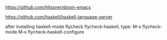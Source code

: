 https://github.com/hlissner/doom-emacs

https://github.com/haskell/haskell-language-server

after installing haskell-mode flycheck flycheck-haskell, type:
M-x flycheck-mode
M-x flycheck-haskell-configure
